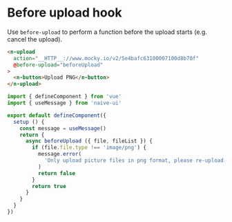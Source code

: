 # Before upload hook

Use `before-upload` to perform a function before the upload starts (e.g. cancel the upload).

```html
<n-upload
  action="__HTTP__://www.mocky.io/v2/5e4bafc63100007100d8b70f"
  @before-upload="beforeUpload"
>
  <n-button>Upload PNG</n-button>
</n-upload>
```

```js
import { defineComponent } from 'vue'
import { useMessage } from 'naive-ui'

export default defineComponent({
  setup () {
    const message = useMessage()
    return {
      async beforeUpload ({ file, fileList }) {
        if (file.file.type !== 'image/png') {
          message.error(
            'Only upload picture files in png format, please re-upload.'
          )
          return false
        }
        return true
      }
    }
  }
})
```
